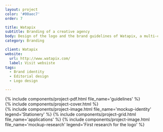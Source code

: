 ```yaml
---
layout: project
color: '#00aec7'
order: 7

title: Watapix
subtitle: Branding of a creative agency
body: Design of the logo and the brand guidelines of Watapix, a multi-channel communication agency. Project carried out while working at Watapix.
category: Branding

client: Watapix
website:
  url: http://www.watapix.com/
  label: Visit websiste
tags: 
  - Brand identity
  - Editorial design
  - Logo design

---
```


<div class="section">
  <div class="section__container">
    {% include components/project-pdf.html 
      file_name='guidelines'
    %}
  </div>
</div>

<div class="section section--fullWidth">
  <div class="section__container">
    {% include components/project-cover.html %}
  </div>
</div>

<div class="section">
  <div class="section__container">
    {% include components/project-image.html 
      file_name='mockup-identity'
      legend='Stationery'
    %}
    {% include components/project-grid.html
      file_name='applications'
    %}
    {% include components/project-image.html 
      file_name='mockup-research'
      legend='First research for the logo'
    %}
  </div>
</div>

